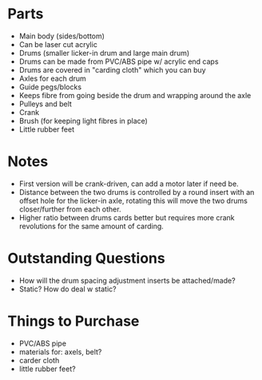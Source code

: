# Parts #
* Main body (sides/bottom)
 * Can be laser cut acrylic
* Drums (smaller licker-in drum and large main drum)
 * Drums can be made from PVC/ABS pipe w/ acrylic end caps
 * Drums are covered in "carding cloth" which you can buy
* Axles for each drum
* Guide pegs/blocks
 * Keeps fibre from going beside the drum and wrapping around the axle
* Pulleys and belt
* Crank
* Brush (for keeping light fibres in place)
* Little rubber feet

# Notes #
* First version will be crank-driven, can add a motor later if need be.
* Distance between the two drums is controlled by a round insert with an offset hole for the licker-in axle, rotating this will move the two drums closer/further from each other.
* Higher ratio between drums cards better but requires more crank revolutions for the same amount of carding.

# Outstanding Questions #
* How will the drum spacing adjustment inserts be attached/made?
* Static? How do deal w static?

# Things to Purchase #
* PVC/ABS pipe
* materials for: axels, belt?
* carder cloth
* little rubber feet?
